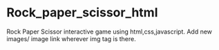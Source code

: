 # Rock_paper_scissor_html

Rock Paper Scissor interactive game using html,css,javascript.
Add new images/ image link wherever img tag is there.
